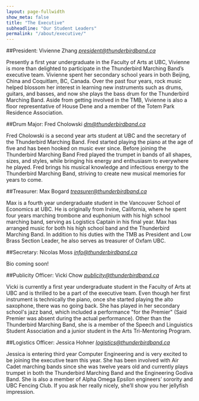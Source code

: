 ```yaml
---
layout: page-fullwidth
show_meta: false
title: "The Executive"
subheadline: "Our Student Leaders"
permalink: "/about/executive/"
---
```

##President: Vivienne Zhang
_<president@thunderbirdband.ca>_

<div class="row">
    <div class="medium-9 columns" markdown="1">
Presently a first year undergraduate in the Faculty of Arts at UBC, Vivienne is more than delighted to participate in the Thunderbird Marching Band’s executive team. Vivienne spent her secondary school years in both Beijing, China and Coquitlam, BC, Canada. Over the past four years, rock music helped blossom her interest in learning new instruments such as drums, guitars, and basses, and now she plays the bass drum for the Thunderbird Marching Band. Aside from getting involved in the TMB, Vivienne is also a floor representative of House Dene and a member of the Totem Park Residence Association.

</div><!-- /.medium-9.columns -->

<div class="medium-3 columns">
<img src="{{ site.url }}/images/exec_vivienne.jpg" alt="">
</div><!-- /.medium-3.columns -->

</div><!-- /.row -->

##Drum Major: Fred Cholowski
_<dm@thunderbirdband.ca>_

<div class="row">
    <div class="medium-9 columns" markdown="1">
Fred Cholowski is a second year arts student at UBC and the secretary of the Thunderbird Marching Band. Fred started playing the piano at the age of five and has been hooked on music ever since. Before joining the Thunderbird Marching Band Fred played the trumpet in bands of all shapes, sizes, and styles, while bringing his energy and enthusiasm to everywhere he played. Fred brings his musical knowledge and infectious energy to the Thunderbird Marching Band, striving to create new musical memories for years to come.

</div><!-- /.medium-9.columns -->

<div class="medium-3 columns">
<img src="{{ site.url }}/images/exec_fred.jpg" alt="">
</div><!-- /.medium-3.columns -->

</div><!-- /.row -->

##Treasurer: Max Bogard
_<treasurer@thunderbirdband.ca>_

<div class="row">
    <div class="medium-9 columns" markdown="1">
Max is a fourth year undergraduate student in the Vancouver School of Economics at UBC. He is originally from Irvine, California, where he spent four years marching trombone and euphonium with his high school marching band, serving as Logistics Captain in his final year. Max has arranged music for both his high school band and the Thunderbird Marching Band. In addition to his duties with the TMB as President and Low Brass Section Leader, he also serves as treasurer of Oxfam UBC.

</div><!-- /.medium-9.columns -->

<div class="medium-3 columns">
<img src="{{ site.url }}/images/exec_max.jpg" alt="">
</div><!-- /.medium-3.columns -->

</div><!-- /.row -->

##Secretary: Nicolas Moss
_<info@thunderbirdband.ca>_

<div class="row">
    <div class="medium-9 columns" markdown="1">
Bio coming soon!

</div><!-- /.medium-9.columns -->

<div class="medium-3 columns">
<img src="{{ site.url }}/images/exec_nic.jpg" alt="">
</div><!-- /.medium-3.columns -->

</div><!-- /.row -->

##Publicity Officer: Vicki Chow
_<publicity@thunderbirdband.ca>_

<div class="row">
    <div class="medium-9 columns" markdown="1">
Vicki is currently a first year undergraduate student in the Faculty of Arts at UBC and is thrilled to be a part of the executive team. Even though her first instrument is technically the piano, once she started playing the alto saxophone, there was no going back. She has played in her secondary school's jazz band, which included a performance "for the Premier" (Said Premier was absent during the actual performance). Other than the Thunderbird Marching Band, she is a member of the Speech and Linguistics Student Association and a junior student in the Arts Tri-Mentoring Program.

</div><!-- /.medium-9.columns -->

<div class="medium-3 columns">
<img src="{{ site.url }}/images/exec_vicki.jpg" alt="">
</div><!-- /.medium-3.columns -->

</div><!-- /.row -->

##Logistics Officer: Jessica Hohner
_<logistics@thunderbirdband.ca>_

<div class="row">
    <div class="medium-9 columns" markdown="1">
Jessica is entering third year Computer Engineering and is very excited to be joining the executive team this year. She has been involved with Air Cadet marching bands since she was twelve years old and currently plays trumpet in both the Thunderbird Marching Band and the Engineering Godiva Band. She is also a member of Alpha Omega Epsilon engineers’ sorority and UBC Fencing Club. If you ask her really nicely, she’ll show you her jellyfish impression.

</div><!-- /.medium-9.columns -->

<div class="medium-3 columns">
<img src="{{ site.url }}/images/exec_jess.jpg" alt="">
</div><!-- /.medium-3.columns -->

</div><!-- /.row -->